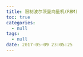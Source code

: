 ```yaml
---
title: 限制波尔茨曼向量机(RBM)
toc: true
categories:
  - null
tags:
  - null
date: 2017-05-09 23:05:25
---
```

